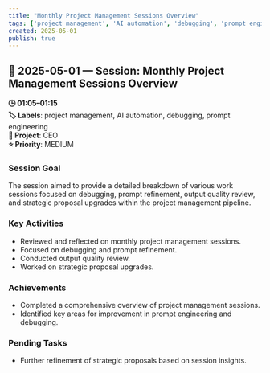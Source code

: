 ```yaml
---
title: "Monthly Project Management Sessions Overview"
tags: ['project management', 'AI automation', 'debugging', 'prompt engineering']
created: 2025-05-01
publish: true
---
```


## 📅 2025-05-01 — Session: Monthly Project Management Sessions Overview

**🕒 01:05–01:15**  
**🏷️ Labels**: project management, AI automation, debugging, prompt engineering  
**📂 Project**: CEO  
**⭐ Priority**: MEDIUM  


### Session Goal
The session aimed to provide a detailed breakdown of various work sessions focused on debugging, prompt refinement, output quality review, and strategic proposal upgrades within the project management pipeline.

### Key Activities
- Reviewed and reflected on monthly project management sessions.
- Focused on debugging and prompt refinement.
- Conducted output quality review.
- Worked on strategic proposal upgrades.

### Achievements
- Completed a comprehensive overview of project management sessions.
- Identified key areas for improvement in prompt engineering and debugging.

### Pending Tasks
- Further refinement of strategic proposals based on session insights.
